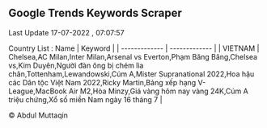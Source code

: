 

## Google Trends Keywords Scraper 
 
Last Update 17-07-2022 , 07:07:57

Country List :
 Name  | Keyword |
| ------------- | ------------- |
| VIETNAM | Chelsea,AC Milan,Inter Milan,Arsenal vs Everton,Phạm Băng Băng,Chelsea vs,Kim Duyên,Người đàn ông bị chém lìa chân,Tottenham,Lewandowski,Cúm A,Mister Supranational 2022,Hoa hậu các Dân tộc Việt Nam 2022,Ricky Martin,Bảng xếp hạng V-League,MacBook Air M2,Hòa Minzy,Giá vàng hôm nay vàng 24K,Cúm A triệu chứng,Xổ số miền Nam ngày 16 tháng 7 |



© Abdul Muttaqin 
